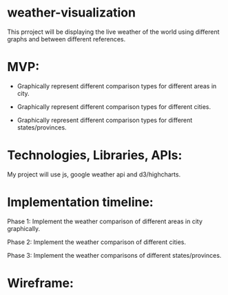 # weather-visualization


This prroject will be displaying the live weather of the world using different graphs and between different references.


# MVP:

  * Graphically represent different comparison types for different areas in city.
  
  * Graphically represent different comparison types for different cities.
  
  * Graphically represent different comparison types for different states/provinces.

# Technologies, Libraries, APIs:

My project will use js, google weather api and d3/highcharts.

# Implementation timeline:

Phase 1: Implement the weather comparison of different areas in city graphically.

Phase 2: Implement the weather comparison of different cities.

Phase 3: Implement the weather comparisons of different states/provinces.


# Wireframe:
